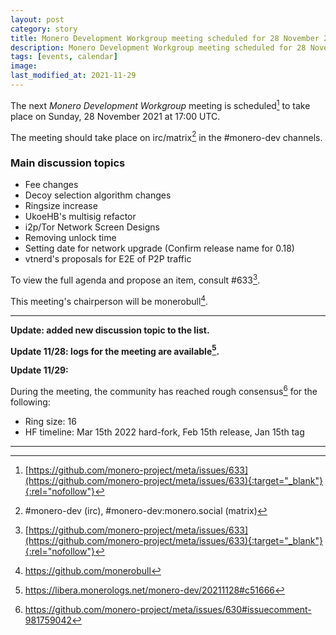 ```yaml
---
layout: post
category: story
title: Monero Development Workgroup meeting scheduled for 28 November 2021 1700 UTC
description: Monero Development Workgroup meeting scheduled for 28 November 2021 1700 UTC on IRC and Matrix.
tags: [events, calendar]
image: 
last_modified_at: 2021-11-29
---
```


The next *Monero Development Workgroup* meeting is scheduled[^1] to take place on Sunday, 28 November 2021 at 17:00 UTC.

The meeting should take place on irc/matrix[^2] in the #monero-dev channels.

### Main discussion topics

- Fee changes 
- Decoy selection algorithm changes 
- Ringsize increase
- UkoeHB's multisig refactor
- i2p/Tor Network Screen Designs
- Removing unlock time 
- Setting date for network upgrade (Confirm release name for 0.18)
- vtnerd's proposals for E2E of P2P traffic

To view the full agenda and propose an item, consult #633[^1].

This meeting's chairperson will be monerobull[^3].



---

**Update: added new discussion topic to the list.**

**Update 11/28: logs for the meeting are available[^4].**

**Update 11/29:**

During the meeting, the community has reached rough consensus[^5] for the following:

- Ring size: 16
- HF timeline: Mar 15th 2022 hard-fork, Feb 15th release, Jan 15th tag

---

[^1]: [https://github.com/monero-project/meta/issues/633](https://github.com/monero-project/meta/issues/633){:target="_blank"}{:rel="nofollow"}
[^2]: #monero-dev (irc), #monero-dev:monero.social (matrix)
[^3]: https://github.com/monerobull
[^4]: https://libera.monerologs.net/monero-dev/20211128#c51666
[^5]: https://github.com/monero-project/meta/issues/630#issuecomment-981759042
